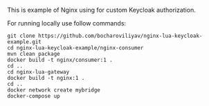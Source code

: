 This is example of Nginx using for custom Keycloak authorization.

For running locally use follow commands: 

```
git clone https://github.com/bocharoviliyav/nginx-lua-keycloak-example.git
cd nginx-lua-keycloak-example/nginx-consumer
mvn clean package
docker build -t nginx/consumer:1 .
cd ..
cd nginx-lua-gateway
docker build -t nginx:1 .
cd ..
docker network create mybridge
docker-compose up
```